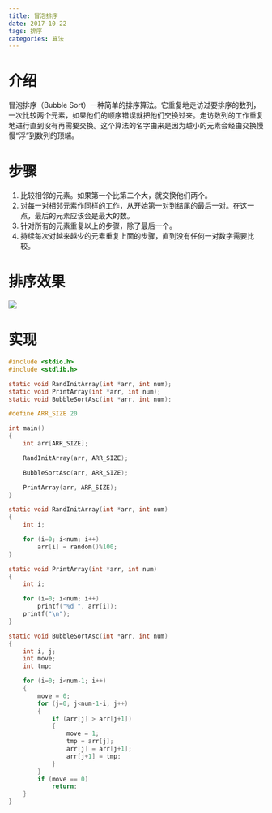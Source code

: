 ```yaml
---
title: 冒泡排序
date: 2017-10-22
tags: 排序
categories: 算法
---
```


# 介绍

冒泡排序（Bubble Sort）一种简单的排序算法。它重复地走访过要排序的数列，一次比较两个元素，如果他们的顺序错误就把他们交换过来。走访数列的工作重复地进行直到没有再需要交换。这个算法的名字由来是因为越小的元素会经由交换慢慢“浮”到数列的顶端。

# 步骤

1. 比较相邻的元素。如果第一个比第二个大，就交换他们两个。
2. 对每一对相邻元素作同样的工作，从开始第一对到结尾的最后一对。在这一点，最后的元素应该会是最大的数。
3. 针对所有的元素重复以上的步骤，除了最后一个。
4. 持续每次对越来越少的元素重复上面的步骤，直到没有任何一对数字需要比较。

# 排序效果

![](/img/冒泡排序.gif)

# 实现

```c
#include <stdio.h>
#include <stdlib.h>

static void RandInitArray(int *arr, int num);
static void PrintArray(int *arr, int num);
static void BubbleSortAsc(int *arr, int num);

#define ARR_SIZE 20

int main()
{
	int arr[ARR_SIZE];

	RandInitArray(arr, ARR_SIZE);

	BubbleSortAsc(arr, ARR_SIZE);

	PrintArray(arr, ARR_SIZE);
}

static void RandInitArray(int *arr, int num)
{
	int i;

	for (i=0; i<num; i++)
		arr[i] = random()%100;
}

static void PrintArray(int *arr, int num)
{
	int i;

	for (i=0; i<num; i++)
		printf("%d ", arr[i]);
	printf("\n");
}

static void BubbleSortAsc(int *arr, int num)
{
	int i, j;
	int move;
	int tmp;

	for (i=0; i<num-1; i++)
	{
		move = 0;
		for (j=0; j<num-1-i; j++)
		{
			if (arr[j] > arr[j+1])
			{
				move = 1;
				tmp = arr[j];
				arr[j] = arr[j+1];
				arr[j+1] = tmp;
			}
		}
		if (move == 0)
			return;
	}
}
```

